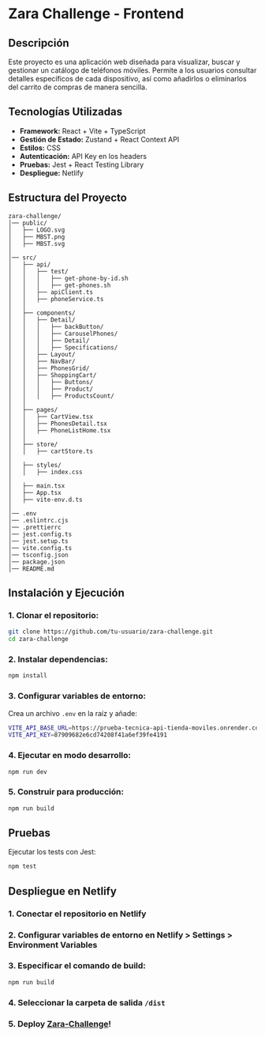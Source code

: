 # Zara Challenge - Frontend  

## Descripción  
Este proyecto es una aplicación web diseñada para visualizar, buscar y gestionar un catálogo de teléfonos móviles. Permite a los usuarios consultar detalles específicos de cada dispositivo, así como añadirlos o eliminarlos del carrito de compras de manera sencilla.

## Tecnologías Utilizadas  
- **Framework:** React + Vite + TypeScript  
- **Gestión de Estado:** Zustand + React Context API  
- **Estilos:** CSS
- **Autenticación:** API Key en los headers  
- **Pruebas:** Jest + React Testing Library  
- **Despliegue:** Netlify  

## Estructura del Proyecto  
```plaintext
zara-challenge/
│── public/                      
│   ├── LOGO.svg
│   ├── MBST.png
│   ├── MBST.svg
│
│── src/                         
│   ├── api/                     
│   │   ├── test/                
│   │   │   ├── get-phone-by-id.sh
│   │   │   ├── get-phones.sh
│   │   ├── apiClient.ts
│   │   ├── phoneService.ts
│   │
│   ├── components/              
│   │   ├── Detail/
│   │   │   ├── backButton/
│   │   │   ├── CarouselPhones/
│   │   │   ├── Detail/
│   │   │   ├── Specifications/
│   │   ├── Layout/
│   │   ├── NavBar/
│   │   ├── PhonesGrid/
│   │   ├── ShoppingCart/
│   │   │   ├── Buttons/
│   │   │   ├── Product/
│   │   │   ├── ProductsCount/
│   │
│   ├── pages/                   
│   │   ├── CartView.tsx
│   │   ├── PhonesDetail.tsx
│   │   ├── PhoneListHome.tsx
│   │
│   ├── store/                      
│   │   ├── cartStore.ts
│
│   ├── styles/                     
│   │   ├── index.css
│
│   ├── main.tsx                    
│   ├── App.tsx                     
│   ├── vite-env.d.ts               
│
│── .env 
│── .eslintrc.cjs             
│── .prettierrc               
│── jest.config.ts            
│── jest.setup.ts             
│── vite.config.ts            
│── tsconfig.json              
│── package.json               
│── README.md                  
```

## Instalación y Ejecución  
### 1. Clonar el repositorio:  
```sh
git clone https://github.com/tu-usuario/zara-challenge.git
cd zara-challenge
```

### 2. Instalar dependencias:  
```sh
npm install
```

### 3. Configurar variables de entorno:  
Crea un archivo `.env` en la raíz y añade:
```sh
VITE_API_BASE_URL=https://prueba-tecnica-api-tienda-moviles.onrender.com
VITE_API_KEY=87909682e6cd74208f41a6ef39fe4191
```

### 4. Ejecutar en modo desarrollo:  
```sh
npm run dev
```

### 5. Construir para producción:  
```sh
npm run build
```

## Pruebas  
Ejecutar los tests con Jest:  
```sh
npm test
```

##  Despliegue en Netlify  
### 1. Conectar el repositorio en Netlify  
### 2. Configurar variables de entorno en Netlify > Settings > Environment Variables  
### 3. Especificar el comando de build:  
```sh
npm run build
```

### 4. Seleccionar la carpeta de salida `/dist`  
### 5. Deploy  [Zara-Challenge](https://zara-challenge-frontdev.netlify.app/)!   

